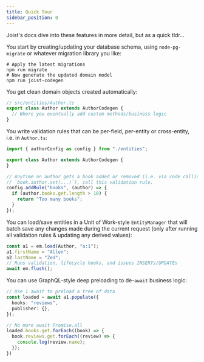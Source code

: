 ```yaml
---
title: Quick Tour
sidebar_position: 0
---
```


Joist's docs dive into these features in more detail, but as a quick tldr...

You start by creating/updating your database schema, using `node-pg-migrate` or whatever migration library you like:

```shell
# Apply the latest migrations
npm run migrate
# Now generate the updated domain model
npm run joist-codegen
```

You get clean domain objects created automatically:

```typescript
// src/entities/Author.ts
export class Author extends AuthorCodegen {
  // Where you eventually add custom methods/business logic
}
```

You write validation rules that can be per-field, per-entity or cross-entity, i.e. in `Author.ts`:

```typescript
import { authorConfig as config } from "./entities";

export class Author extends AuthorCodegen {
}

// Anytime an author gets a book added or removed (i.e. via code calling
// `book.author.set(...)`), call this validation rule.
config.addRule("books", (author) => {
  if (author.books.get.length > 10) {
    return "Too many books";
  }
});
```

You can load/save entities in a Unit of Work-style `EntityManager` that will batch save any changes made during the current request (only after running all validation rules & updating any derived values):

```typescript
const a1 = em.load(Author, "a:1");
a1.firstName = "Allen";
a2.lastName = "Zed";
// Runs validation, lifecycle hooks, and issues INSERTs/UPDATEs
await em.flush();
```

You can use GraphQL-style deep preloading to de-`await` business logic:

```typescript
// Use 1 await to preload a tree of data
const loaded = await a1.populate({
  books: "reviews",
  publisher: {},
});

// No more await Promise.all
loaded.books.get.forEach((book) => {
  book.reviews.get.forEach((review) => {
    console.log(review.name);
  });
})
```

